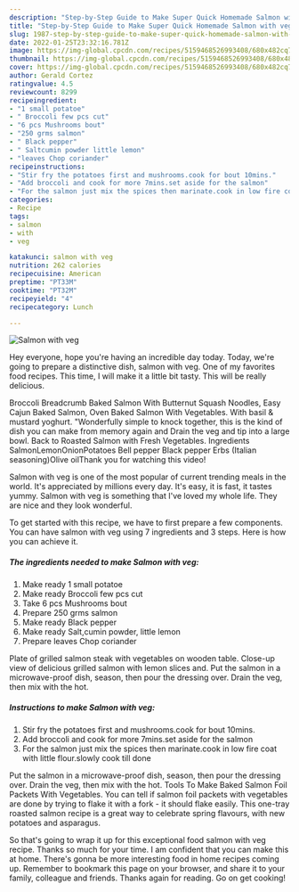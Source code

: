 ```yaml
---
description: "Step-by-Step Guide to Make Super Quick Homemade Salmon with veg"
title: "Step-by-Step Guide to Make Super Quick Homemade Salmon with veg"
slug: 1987-step-by-step-guide-to-make-super-quick-homemade-salmon-with-veg
date: 2022-01-25T23:32:16.781Z
image: https://img-global.cpcdn.com/recipes/5159468526993408/680x482cq70/salmon-with-veg-recipe-main-photo.jpg
thumbnail: https://img-global.cpcdn.com/recipes/5159468526993408/680x482cq70/salmon-with-veg-recipe-main-photo.jpg
cover: https://img-global.cpcdn.com/recipes/5159468526993408/680x482cq70/salmon-with-veg-recipe-main-photo.jpg
author: Gerald Cortez
ratingvalue: 4.5
reviewcount: 8299
recipeingredient:
- "1 small potatoe"
- " Broccoli few pcs cut"
- "6 pcs Mushrooms bout"
- "250 grms salmon"
- " Black pepper"
- " Saltcumin powder little lemon"
- "leaves Chop coriander"
recipeinstructions:
- "Stir fry the potatoes first and mushrooms.cook for bout 10mins."
- "Add broccoli and cook for more 7mins.set aside for the salmon"
- "For the salmon just mix the spices then marinate.cook in low fire coat with little flour.slowly cook till done"
categories:
- Recipe
tags:
- salmon
- with
- veg

katakunci: salmon with veg 
nutrition: 262 calories
recipecuisine: American
preptime: "PT33M"
cooktime: "PT32M"
recipeyield: "4"
recipecategory: Lunch

---
```



![Salmon with veg](https://img-global.cpcdn.com/recipes/5159468526993408/680x482cq70/salmon-with-veg-recipe-main-photo.jpg)

Hey everyone, hope you're having an incredible day today. Today, we're going to prepare a distinctive dish, salmon with veg. One of my favorites food recipes. This time, I will make it a little bit tasty. This will be really delicious.

Broccoli Breadcrumb Baked Salmon With Butternut Squash Noodles, Easy Cajun Baked Salmon, Oven Baked Salmon With Vegetables. With basil & mustard yoghurt. "Wonderfully simple to knock together, this is the kind of dish you can make from memory again and Drain the veg and tip into a large bowl. Back to Roasted Salmon with Fresh Vegetables. Ingredients SalmonLemonOnionPotatoes Bell pepper Black pepper Erbs (Italian seasoning)Olive oilThank you for watching this video!

Salmon with veg is one of the most popular of current trending meals in the world. It's appreciated by millions every day. It's easy, it is fast, it tastes yummy. Salmon with veg is something that I've loved my whole life. They are nice and they look wonderful.


To get started with this recipe, we have to first prepare a few components. You can have salmon with veg using 7 ingredients and 3 steps. Here is how you can achieve it.

<!--inarticleads1-->

##### The ingredients needed to make Salmon with veg:

1. Make ready 1 small potatoe
1. Make ready  Broccoli few pcs cut
1. Take 6 pcs Mushrooms bout
1. Prepare 250 grms salmon
1. Make ready  Black pepper
1. Make ready  Salt,cumin powder, little lemon
1. Prepare leaves Chop coriander


Plate of grilled salmon steak with vegetables on wooden table. Close-up view of delicious grilled salmon with lemon slices and. Put the salmon in a microwave-proof dish, season, then pour the dressing over. Drain the veg, then mix with the hot. 

<!--inarticleads2-->

##### Instructions to make Salmon with veg:

1. Stir fry the potatoes first and mushrooms.cook for bout 10mins.
1. Add broccoli and cook for more 7mins.set aside for the salmon
1. For the salmon just mix the spices then marinate.cook in low fire coat with little flour.slowly cook till done


Put the salmon in a microwave-proof dish, season, then pour the dressing over. Drain the veg, then mix with the hot. Tools To Make Baked Salmon Foil Packets With Vegetables. You can tell if salmon foil packets with vegetables are done by trying to flake it with a fork - it should flake easily. This one-tray roasted salmon recipe is a great way to celebrate spring flavours, with new potatoes and asparagus. 

So that's going to wrap it up for this exceptional food salmon with veg recipe. Thanks so much for your time. I am confident that you can make this at home. There's gonna be more interesting food in home recipes coming up. Remember to bookmark this page on your browser, and share it to your family, colleague and friends. Thanks again for reading. Go on get cooking!
